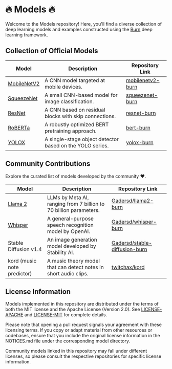 # 🔥 Models 🔥

Welcome to the Models repository! Here, you'll find a diverse collection of deep learning models and
examples constructed using the [Burn](https://github.com/burn-rs/burn) deep learning framework.

## Collection of Official Models

| Model                                           | Description                                              | Repository Link                                |
|-------------------------------------------------|----------------------------------------------------------|------------------------------------------------|
| [MobileNetV2](https://arxiv.org/abs/1801.04381) | A CNN model targeted at mobile devices.                  | [mobilenetv2-burn](mobilenetv2-burn/README.md) |
| [SqueezeNet](https://arxiv.org/abs/1602.07360)  | A small CNN-based model for image classification.        | [squeezenet-burn](squeezenet-burn/README.md)   |
| [ResNet](https://arxiv.org/abs/1512.03385)      | A CNN based on residual blocks with skip connections.    | [resnet-burn](resnet-burn/README.md)           |
| [RoBERTa](https://arxiv.org/abs/1907.11692)     | A robustly optimized BERT pretraining approach.          | [bert-burn](bert-burn/README.md)               |
| [YOLOX](https://arxiv.org/abs/2107.08430)       | A single-stage object detector based on the YOLO series. | [yolox-burn](yolox-burn/README.md)             |

## Community Contributions

Explore the curated list of models developed by the community ♥.

| Model                                       | Description                                                       | Repository Link                                                                   |
|---------------------------------------------|-------------------------------------------------------------------|-----------------------------------------------------------------------------------|
| [Llama 2](https://arxiv.org/abs/2307.09288) | LLMs by Meta AI, ranging from 7 billion to 70 billion parameters. | [Gadersd/llama2-burn](https://github.com/Gadersd/llama2-burn)                     |
| [Whisper](https://arxiv.org/abs/2212.04356) | A general-purpose speech recognition model by OpenAI.             | [Gadersd/whisper-burn](https://github.com/Gadersd/whisper-burn)                   |
| Stable Diffusion v1.4                       | An image generation model developed by Stability AI.              | [Gadersd/stable-diffusion-burn](https://github.com/Gadersd/stable-diffusion-burn) |
| kord (music note predictor)                 | A music theory model that can detect notes in short audio clips.  | [twitchax/kord](https://github.com/twitchax/kord)                                 |

## License Information

Models implemented in this repository are distributed under the terms of both the MIT license and
the Apache License (Version 2.0). See [LICENSE-APACHE](./LICENSE-APACHE) and
[LICENSE-MIT](./LICENSE-MIT) for complete details.

Please note that opening a pull request signals your agreement with these licensing terms. If you
copy or adapt material from other resources or codebases, ensure that you include the original
license information in the NOTICES.md file under the corresponding model directory.

Community models linked in this repository may fall under different licenses, so please consult the
respective repositories for specific license information.
